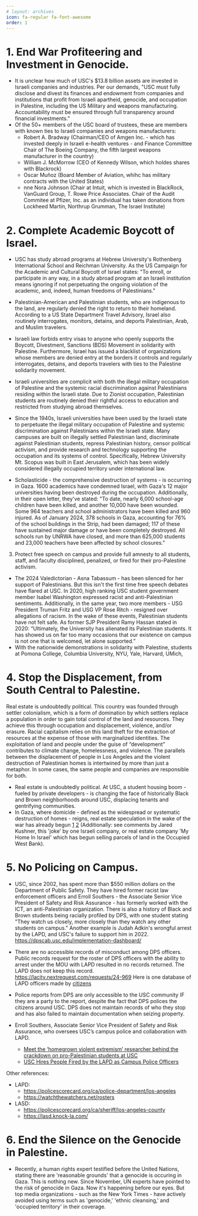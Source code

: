 ```yaml
---
# layout: archives
icon: fa-regular fa-font-awesome
order: 1
---
```


# 1. End War Profiteering and Investment in Genocide.
* It is unclear how much of USC's $13.8 billion assets are invested in Israeli companies and industries. Per our demands, "USC must fully disclose and divest its finances and endowment from companies and institutions that profit from Israeli apartheid, genocide, and occupation in Palestine, including the US Military and weapons manufacturing. Accountability must be ensured through full transparency around financial investments."
* Of the 50+ members of the USC board of trustees, these are members with known ties to Israeli companies and weapons manufacturers:
    * Robert A. Bradway (Chairman/CEO of Amgen Inc. - which has invested deeply in Israeli e-health ventures - and Finance Committee Chair of The Boeing Company, the fifth largest weapons manufacturer in the country)
    * William J. McMorrow (CEO of Kennedy Wilson, which holdes shares with Blackrock)
    * Oscar Muñoz (Board Member of Aviation, whihc has military contracts with the United States)
    * nne Nora Johnson (Chair at Intuit, which is invested in BlackRock, VanGuard Group, T. Rowe Price Associates. Chair of the Audit Commitee at Pfizer, Inc. as an individual has taken donations from Lockheed Martin, Northrup Grumman, The Israel Institute)

# 2. Complete Academic Boycott of Israel.
* USC has study abroad programs at Hebrew University's Rothenberg International School and Reichman University. As the US Campaign for the Academic and Cultural Boycott of Israel states: "To enroll, or participate in any way, in a study abroad program at an Israeli institution means ignoring if not perpetuating the ongoing violation of the academic, and, indeed, human freedoms of Palestinians."
* Palestinian-American and Palestinian students, who are indigenous to the land, are regularly denied the right to return to their homeland. According to a US State Department Travel Advisory, Israel also routinely interrogates, monitors, detains, and deports Palestinian, Arab, and Muslim travelers.

* Israeli law forbids entry visas to anyone who openly supports the Boycott, Divestment, Sanctions (BDS) Movement in solidarity with Palestine. Furthermore, Israel has issued a blacklist of organizations whose members are denied entry at the borders it controls and regularly interrogates, detains, and deports travelers with ties to the Palestine solidarity movement.
* Israeli universities are complicit with both the illegal military occupation of Palestine and the systemic racial discrimination against Palestinians residing within the Israeli state. Due to Zionist occupation, Palestinian students are routinely denied their rightful access to education and restricted from studying abroad themselves.
* Since the 1940s, Israeli universities have been used by the Israeli state to perpetuate the illegal military occupation of Palestine and systemic discrimination against Palestinians within the Israeli state. Many campuses are built on illegally settled Palestinian land, discriminate against Palestinian students, repress Palestinian history, censor political activism, and provide research and technology supporting the occupation and its systems of control. Specifically, Hebrew University Mt. Scopus was built in East Jerusalem, which has been widely considered illegally occupied territory under international law.
* Scholasticide - the comprehensive destruction of systems - is occurring in Gaza. 1600 academics have condemned Israel, with Gaza's 12 major universities having been destroyed during the occupation. Additionally, in their open letter, they've stated: "To date, nearly 6,000 school-age children have been killed, and another 10,000 have been wounded. Some 964 teachers and school administrators have been killed and 960 injured. As of January 2024, 378 schools in Gaza, accounting for 76% of the school buildings in the Strip, had been damaged; 117 of these have sustained major damage or have been completely destroyed. All schools run by UNRWA have closed, and more than 625,000 students and 23,000 teachers have been affected by school closures."

3. Protect free speech on campus and provide full amnesty to all students, staff, and faculty disciplined, penalized, or fired for their pro-Palestine activism.
* The 2024 Valedictorian - Asna Tabassum - has been silenced for her support of Palestinians. But this isn't the first time free speech debates have flared at USC. In 2020, high ranking USC student government member Isabel Washington expressed racist and anti-Palestinian sentiments. Additionally, in the same year, two more members - USG President Truman Fritz and USG VP Rose Ritch - resigned over allegations of racism. In the wake of these events, Palestinian students have not felt safe. As former SJP President Ramy Hassan stated in 2020: “Ultimately, the University has alienated its Palestinian students. It has showed us on far too many occasions that our existence on campus is not one that is welcomed, let alone supported.”
* With the nationwide demonstrations in solidarity with Palestine, students at Pomona College, Columbia University, NYU, Yale, Harvard, UMich,

# 4. Stop the Displacement, from South Central to Palestine.
Real estate is undoubtedly political. This country was founded through settler colonialism, which is a form of domination by which settlers replace a population in order to gain total control of the land and resources. They achieve this through occupation and displacement, violence, and/or erasure. Racial capitalism relies on this land theft for the extraction of resources at the expense of those with marginalized identities. The exploitation of land and people under the guise of  “development” contributes to climate change, homelessness, and violence. The parallels between the displacement of people in Los Angeles and the violent destruction of Palestinian homes is intertwined by more than just a metaphor. In some cases, the same people and companies are responsible for both. 
* Real estate is undoubtedly political. At USC, a student housing boom - fueled by private developers - is changing the face of historically Black and Brown neighborhoods around USC, displacing tenants and gentrifying communities.
* In Gaza, where domicide - defined as the widespread or systematic destruction of homes - reigns, real estate speculation in the wake of the war has already begun [1](https://www.middleeasteye.net/news/us-israeli-real-estate-event-draws-backlash-over-sale-west-bank-settlement-properties) [2](https://realestateisrael.org/) (Additionally: see comments by Jared Kushner, this 'joke' by one Israeli company, or real estate company 'My Home In Israel' which has begun selling parcels of land in the Occupied West Bank).
# 5. No Policing on Campus.
* USC, since 2002, has spent more than $550 million dollars on the Department of Public Safety. They have hired former racist law enforcement officers and Erroll Southers - the Associate Senior Vice President of Safety and Risk Assurance - has formerly worked with the ICT, an anti-Palestinian organization. There is also a history of Black and Brown students being racially profiled by DPS, with one student stating "They watch us closely, more closely than they watch any other students on campus." Another example is Judah Adkin's wrongful arrest by the LAPD, and USC's failure to support him in 2022.
https://dpscab.usc.edu/implementation-dashboard/
* There are no accessible records of misconduct among DPS officers. Public records request for the roster of DPS officers with the ability to arrest under the MOU with LAPD resulted in no records returned. The LAPD does not keep this record. https://lacity.nextrequest.com/requests/24-969 Here is one database of LAPD officers made by [citizens](https://airtable.com/appcRGnLWepvd82NO/shrbnA2fINyEVZZ4O)
* Police reports from DPS are only accessible to the USC community IF they are a party to the report, despite the fact that DPS polices the citizens around USC. DPS does not maintain records of who they stop and has also failed to maintain documentation when seizing property.

* Erroll Southers, Associate Senior Vice President of Safety and Risk Assurance, who oversees USC’s campus police and collaboration with LAPD.
    * [Meet the ‘homegrown violent extremism’ researcher behind the crackdown on pro-Palestinian students at USC](https://mondoweiss.net/2024/04/meet-the-homegrown-violent-extremism-researcher-behind-the-crackdown-on-pro-palestinian-students-at-usc/)
    * [USC Hires People Fired by the LAPD as Campus Police Officers](https://www.newsweek.com/university-southern-california-hires-people-fired-lapd-campus-police-officers-1569054)

Other references:
* LAPD:
  * https://policescorecard.org/ca/police-department/los-angeles
  * https://watchthewatchers.net/rosters
* LASD:
  * https://policescorecard.org/ca/sheriff/los-angeles-county
  * https://lasd.knock-la.com/

# 6. End the Silence on the Genocide in Palestine.
* Recently, a human rights expert testified before the United Nations, stating there are 'reasonable grounds' that a genocide is occuring in Gaza. This is nothing new. Since November, UN experts have pointed to the risk of genocide in Gaza. Now it's happening before our eyes. But top media organizations - such as the New York Times - have actively avoided using terms such as 'genocide,' 'ethnic cleansing,' and 'occupied territory' in their coverage.
